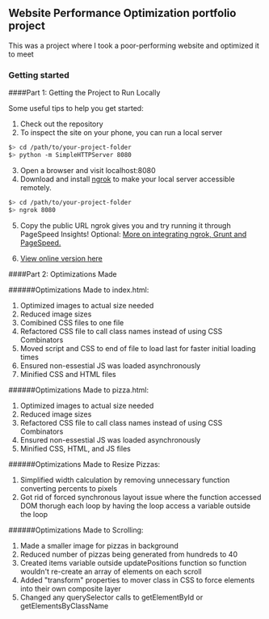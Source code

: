 ## Website Performance Optimization portfolio project

This was a project where I took a poor-performing website and optimized it to meet 

### Getting started

####Part 1: Getting the Project to Run Locally

Some useful tips to help you get started:

1. Check out the repository
2. To inspect the site on your phone, you can run a local server

  ```bash
  $> cd /path/to/your-project-folder
  $> python -m SimpleHTTPServer 8080
  ```

3. Open a browser and visit localhost:8080
4. Download and install [ngrok](https://ngrok.com/) to make your local server accessible remotely.

  ``` bash
  $> cd /path/to/your-project-folder
  $> ngrok 8080
  ```

5. Copy the public URL ngrok gives you and try running it through PageSpeed Insights! Optional: [More on integrating ngrok, Grunt and PageSpeed.](http://www.jamescryer.com/2014/06/12/grunt-pagespeed-and-ngrok-locally-testing/)

6. [View online version here](http://brockcooper.github.io/optimization_project/)

####Part 2: Optimizations Made

######Optimizations Made to index.html:
1. Optimized images to actual size needed
1. Reduced image sizes
1. Comibined CSS files to one file
1. Refactored CSS file to call class names instead of using CSS Combinators
1. Moved script and CSS to end of file to load last for faster initial loading times
1. Ensured non-essestial JS was loaded asynchronously
1. Minified CSS and HTML files

######Optimizations Made to pizza.html:
1. Optimized images to actual size needed
1. Reduced image sizes
1. Refactored CSS file to call class names instead of using CSS Combinators
1. Ensured non-essestial JS was loaded asynchronously
1. Minified CSS, HTML, and JS files

######Optimizations Made to Resize Pizzas:
1. Simplified width calculation by removing unnecessary function converting percents
to pixels
1. Got rid of forced synchronous layout issue where the function accessed DOM thorugh 
each loop by having the loop access a variable outside the loop

######Optimizations Made to Scrolling:
1. Made a smaller image for pizzas in background
1. Reduced number of pizzas being generated from hundreds to 40
1. Created items variable outside updatePositions function so function wouldn't re-create 
an array of elements on each scroll
1. Added "transform" properties to mover class in CSS to force elements into their 
own composite layer 
1. Changed any querySelector calls to getElementById or getElementsByClassName